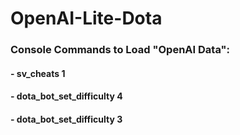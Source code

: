 # OpenAI-Lite-Dota

### Console Commands to Load "OpenAI Data":
#### - sv_cheats 1
#### - dota_bot_set_difficulty 4
#### - dota_bot_set_difficulty 3
